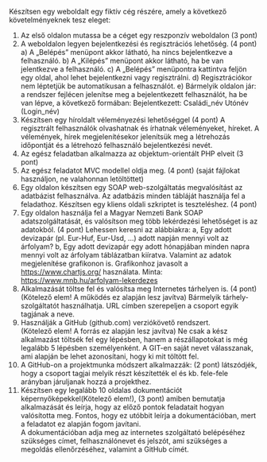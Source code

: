 Készítsen egy weboldalt egy fiktív cég részére, amely a következő követelményeknek tesz eleget: 
1.	Az első oldalon mutassa be a céget egy reszponzív weboldalon	(3 pont)
2.	A weboldalon legyen bejelentkezési és regisztrációs lehetőség. 	(4 pont)
a) A „Belépés” menüpont akkor látható, ha nincs bejelentkezve a felhasználó.
b) A „Kilépés” menüpont akkor látható, ha be van jelentkezve a felhasználó.
c) A „Belépés” menüpontra kattintva feljön egy oldal, ahol lehet bejelentkezni vagy regisztrálni.
d) Regisztrációkor nem léptetjük be automatikusan a felhasználót.
e) Bármelyik oldalon jár: a rendszer fejlécen jelenítse meg a bejelentkezett felhasználót, ha be van lépve, a következő formában: Bejelentkezett: Családi_név Utónév (Login_név)
3.	Készítsen egy híroldalt véleményezési lehetőséggel	(4 pont)
A regisztrált felhasználók olvashatnak és írhatnak véleményeket, híreket. A vélemények, hírek megjelenítésekor jelenítsük meg a létrehozás időpontját és a létrehozó felhasználó bejelentkezési nevét. 
4.	Az egész feladatban alkalmazza az objektum-orientált PHP elveit	(3 pont)
5.	Az egész feladatot MVC modellel oldja meg. (4 pont)
(saját fájlokat használjon, ne valahonnan letöltöttet) 	
6.	Egy oldalon készítsen egy SOAP web-szolgáltatás megvalósítást az adatbázist felhasználva. 
Az adatbázis minden tábláját használja fel a feladathoz.
Készítsen egy kliens oldali szkriptet is teszteléshez. 	(4 pont)
7.	Egy oldalon használja fel a Magyar Nemzeti Bank SOAP adatszolgáltatását, és valósítson meg több lekérdezési lehetőséget is az adatokból. 	(4 pont)
Lehessen keresni az alábbiakra:
a, Egy adott devizapár (pl. Eur-Huf, Eur-Usd, …) adott napján mennyi volt az árfolyam?
b, Egy adott devizapár egy adott hónapjában minden napra mennyi volt az árfolyam táblázatban kiíratva. Valamint az adatok megjelenítése grafikonon is. Grafikonhoz javasolt a https://www.chartjs.org/ használata. Minta: https://www.mnb.hu/arfolyam-lekerdezes 
8.	Alkalmazását töltse fel és valósítsa meg Internetes tárhelyen is. 		(4 pont)
(Kötelező elem! A működés ez alapján lesz javítva)	Bármelyik tárhely-szolgáltatót használhatja.  URL címben szerepeljen a csoport egyik tagjának a neve.
9.	Használják a GitHub (github.com) verziókövető rendszert. 			
(Kötelező elem! A forrás ez alapján lesz javítva) 
Ne csak a kész alkalmazást töltsék fel egy lépésben, hanem a részállapotokat is még legalább 5 lépésben személyenként.
A GIT-en saját nevet válasszanak, ami alapján be lehet azonosítani, hogy ki mit töltött fel.
10.	A GitHub-on a projektmunka módszert alkalmazzák: 			(2 pont)
látszódjék, hogy a csoport tagjai melyik részt készítették el és kb. fele-fele arányban járuljanak hozzá a projekthez.
11.	Készítsen egy legalább 10 oldalas dokumentációt képernyőképekkel(Kötelező elem!),	(3 pont)
amiben bemutatja alkalmazását és leírja, hogy az előző pontok feladatait hogyan valósította meg. Fontos, hogy ez utóbbit leírja a dokumentációban, mert a feladatot ez alapján fogom javítani.  
A dokumentációban adja meg az internetes szolgáltató belépéséhez szükséges címet, felhasználónevet és jelszót, ami szükséges a megoldás ellenőrzéséhez, valamint a GitHub címét.

